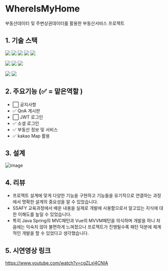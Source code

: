 # WhereIsMyHome
부동산데이터 및 주변상권데이터를 활용한 부동산서비스 프로젝트

## 1. 기술 스택
<img src="https://img.shields.io/badge/HTML5-E34F26?style=plastic&logo=HTML5&logoColor=white"/> <img src="https://img.shields.io/badge/CSS3-1572B6?style=plastic&logo=CSS3&logoColor=white"/> <img src="https://img.shields.io/badge/JavaScript-F7DF1E?style=plastic&logo=JavaScript&logoColor=white"/> <img src="https://img.shields.io/badge/Vue.js-4FC08D?style=plastic&logo=Vue.js&logoColor=white"/> <img src="https://img.shields.io/badge/Vuetify-1867C0?style=plastic&logo=Vuetify&logoColor=white"/> 
<p>
<img src="https://img.shields.io/badge/Java-007396?style=plastic&logo=Java&logoColor=white"/> <img src="https://img.shields.io/badge/Spring%20Boot-6DB33F?style=plastic&logo=Spring%20Boot&logoColor=white"/> <img src="https://img.shields.io/badge/MySQL-4479A1?style=plastic&logo=MySQL&logoColor=white"/>
<p>
<img src="https://img.shields.io/badge/GitHub-181717?style=plastic&logo=GitHub&logoColor=white"/>
<img src="https://img.shields.io/badge/Visual%20Studio%20Code-007ACC?style=plastic&logo=Visual%20Studio%20Code&logoColor=white"/>

## 2. 주요기능 (:white_check_mark: = 맡은역할 )
* :white_large_square: 공지사항
* :white_check_mark: QnA 게시판 
* :white_large_square: JWT 로그인 
* :white_check_mark: 소셜 로그인
* :white_check_mark: 부동산 정보 및 서비스
* :white_check_mark: kakao Map 활용 

## 3. 설계
![image](https://user-images.githubusercontent.com/75747197/210081322-cfc57a10-586e-42d7-9b46-ad7db43ca24a.png)


## 4. 리뷰
* 프로젝트 설계에 맞게 다양한 기능을 구현하고 기능들을 유기적으로 연결하는 과정에서 명확한 설계의 중요성을 알 수 있었습니다.
* SSAFY 교육과정에서 배운 내용을 실제로 개발에 사용함으로서 알고있는 지식에 대한 이해도를 높일 수 있었습니다.
* 특히 Java Spring의 MVC패턴과 Vue의 MVVM패턴을 의식하며 개발을 하니 처음에는 익숙치 않아 불편하게 느껴졌으나 프로젝트가 진행될수록 패턴 덕분에 체계적인 개발을 할 수 있었다고 생각했습니다.

## 5. 시연영상 링크
https://www.youtube.com/watch?v=cgZLxl4CNIA
